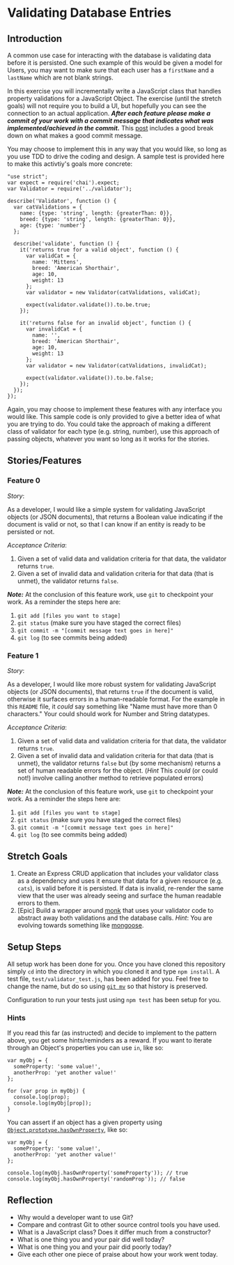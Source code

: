 # Validating Database Entries

## Introduction

A common use case for interacting with the database is validating data before it is persisted. One such example of this would be given a model for Users, you may want to make sure that each user has a `firstName` and a `lastName` which are not blank strings.

In this exercise you will incrementally write a JavaScript class that handles property validations for a JavaScript Object. The exercise (until the stretch goals) will not require you to build a UI, but hopefully you can see the connection to an actual application. ***After each feature please make a commit of your work with a commit message that indicates what was implemented/achieved in the commit.*** This [post](https://github.com/erlang/otp/wiki/Writing-good-commit-messages) includes a good break down on what makes a good commit message.

You may choose to implement this in any way that you would like, so long as you use TDD to drive the coding and design. A sample test is provided here to make this activtiy's goals more concrete:

```
"use strict";
var expect = require('chai').expect;
var Validator = require('../validator');

describe('Validator', function () {
  var catValidations = {
    name: {type: 'string', length: {greaterThan: 0}},
    breed: {type: 'string', length: {greaterThan: 0}},
    age: {type: 'number'}
  };

  describe('validate', function () {
    it('returns true for a valid object', function () {
      var validCat = {
        name: 'Mittens',
        breed: 'American Shorthair',
        age: 10,
        weight: 13
      };
      var validator = new Validator(catValidations, validCat);

      expect(validator.validate()).to.be.true;
    });

    it('returns false for an invalid object', function () {
      var invalidCat = {
        name: '',
        breed: 'American Shorthair',
        age: 10,
        weight: 13
      };
      var validator = new Validator(catValidations, invalidCat);

      expect(validator.validate()).to.be.false;
    });
  });
});
```

Again, you may choose to implement these features with any interface you would like. This sample code is only provided to give a better idea of what you are trying to do. You could take the approach of making a different class of validator for each type (e.g. string, number), use this approach of passing objects, whatever you want so long as it works for the stories.

## Stories/Features

### Feature 0

_Story_:

As a developer, I would like a simple system for validating JavaScript objects (or JSON documents), that returns a Boolean value indicating if the document is valid or not, so that I can know if an entity is ready to be persisted or not.

_Acceptance Criteria_:

1. Given a set of valid data and validation criteria for that data, the validator returns `true`.
1. Given a set of invalid data and validation criteria for that data (that is unmet), the validator returns `false`.

***Note:*** At the conclusion of this feature work, use `git` to checkpoint your work. As a reminder the steps here are:
  1. `git add [files you want to stage]`
  1. `git status` (make sure you have staged the correct files)
  1. `git commit -m "[commit message text goes in here]"`
  1. `git log` (to see commits being added)

### Feature 1

_Story_:

As a developer, I would like more robust system for validating JavaScript objects (or JSON documents), that returns `true` if the document is valid, otherwise it surfaces errors in a human-readable format. For the example in this `README` file, it _could_ say something like "Name must have more than 0 characters." Your could should work for Number and String datatypes.

_Acceptance Criteria_:

1. Given a set of valid data and validation criteria for that data, the validator returns `true`.
1. Given a set of invalid data and validation criteria for that data (that is unmet), the validator returns `false` but (by some mechanism) returns a set of human readable errors for the object. (_Hint_ This _could_ (or could not!) involve calling another method to retrieve populated errors)

***Note:*** At the conclusion of this feature work, use `git` to checkpoint your work. As a reminder the steps here are:
  1. `git add [files you want to stage]`
  1. `git status` (make sure you have staged the correct files)
  1. `git commit -m "[commit message text goes in here]"`
  1. `git log` (to see commits being added)

## Stretch Goals

1. Create an Express CRUD application that includes your validator class as a dependency and uses it ensure that data for a given resource (e.g. `cats`), is valid before it is persisted. If data is invalid, re-render the same view that the user was already seeing and surface the human readable errors to them.
1. [Epic] Build a wrapper around [monk](https://github.com/Automattic/monk) that uses your validator code to abstract away both validations and the database calls. _Hint_: You are evolving towards something like [mongoose](http://mongoosejs.com/).

## Setup Steps

All setup work has been done for you. Once you have cloned this repository simply `cd` into the directory in which you cloned it and type `npm install`. A test file, `test/validator_test.js`, has been added for you. Feel free to change the name, but do so using [`git mv`](https://git-scm.com/docs/git-mv) so that history is preserved.

Configuration to run your tests just using `npm test` has been setup for you.

### Hints

If you read this far (as instructed) and decide to implement to the pattern above, you get some hints/reminders as a reward. If you want to iterate through an Object's properties you can use `in`, like so:

```
var myObj = {
  someProperty: 'some value!',
  anotherProp: 'yet another value!'
};

for (var prop in myObj) {
  console.log(prop);
  console.log(myObj[prop]);
}
```

You can assert if an object has a given property using [`Object.prototype.hasOwnProperty`](https://developer.mozilla.org/en-US/docs/Web/JavaScript/Reference/Global_Objects/Object/hasOwnProperty), like so:

```
var myObj = {
  someProperty: 'some value!',
  anotherProp: 'yet another value!'
};

console.log(myObj.hasOwnProperty('someProperty')); // true
console.log(myObj.hasOwnProperty('randomProp')); // false
```

## Reflection

- Why would a developer want to use Git?
- Compare and contrast Git to other source control tools you have used.
- What is a JavaScript class? Does it differ much from a constructor?
- What is one thing you and your pair did well today?
- What is one thing you and your pair did poorly today?
- Give each other one piece of praise about how your work went today.
